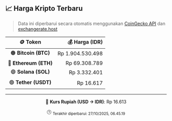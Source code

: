 

<!-- HARGA_KRIPTO -->
## 📈 Harga Kripto Terbaru

> Data ini diperbarui secara otomatis menggunakan [CoinGecko API](https://www.coingecko.com/) dan [exchangerate.host](https://exchangerate.host/)

<div align="center">

| 🪙 Token | 💰 Harga (IDR) |
|:------:|---------------:|
| 🟠 **Bitcoin (BTC)**   | Rp 1.904.530.498 |
| 🔵 **Ethereum (ETH)**  | Rp 69.308.789 |
| 🟣 **Solana (SOL)**    | Rp 3.332.401 |
| 🟢 **Tether (USDT)**   | Rp 16.617 |

---

💱 **Kurs Rupiah (USD → IDR)**: Rp 16.613

🕒 <sub>Terakhir diperbarui: 27/10/2025, 06.45.19</sub>

</div>
<!-- /HARGA_KRIPTO -->